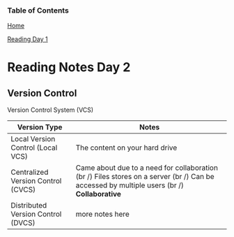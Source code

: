 ### Table of Contents
[Home](README.md)

[Reading Day 1](read02.md)

# Reading Notes Day 2

## Version Control

Version Control System (VCS)

Version Type | Notes
------------ | -------------
Local Version Control (Local VCS) | The content on your hard drive
Centralized Version Control (CVCS) | Came about due to a need for collaboration (br /) Files stores on a server (br /) Can be accessed by multiple users (br /) **Collaborative**
Distributed Version Control (DVCS) | more notes here

